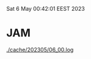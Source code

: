 Sat  6 May 00:42:01 EEST 2023
# JAM
<a href='./cache/202305/06_00.log'>./cache/202305/06_00.log</a>
